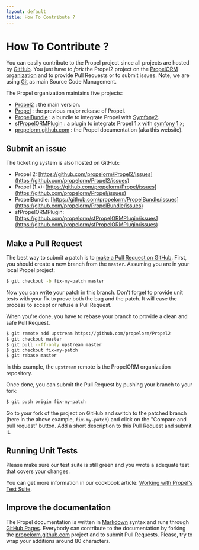 ```yaml
---
layout: default
title: How To Contribute ?
---
```


# How To Contribute ? #

You can easily contribute to the Propel project since all projects are hosted by [GitHub](https://github.com).
You just have to _fork_ the Propel2 project on the [PropelORM organization](https://github.com/propelorm) and
to provide Pull Requests or to submit issues. Note, we are using [Git](http://git-scm.com) as main Source Code Management.

The Propel organization maintains five projects:

* [Propel2](https://github.com/propelorm/Propel2) : the main version.
* [Propel](https://github.com/propelorm/Propel) : the previous major release of Propel.
* [PropelBundle](https://github.com/propelorm/PropelBundle) : a bundle to integrate Propel with [Symfony2](http://www.symfony.com).
* [sfPropelORMPlugin](https://github.com/propelorm/sfPropelORMPlugin) : a plugin to integrate Propel 1.x with [symfony 1.x](http://www.symfony-project.org);
* [propelorm.github.com](https://github.com/propelorm/propelorm.github.com) : the Propel documentation (aka this website).

## Submit an issue ##

The ticketing system is also hosted on GitHub:

* Propel 2: [https://github.com/propelorm/Propel2/issues](https://github.com/propelorm/Propel2/issues)
* Propel (1.x): [https://github.com/propelorm/Propel/issues](https://github.com/propelorm/Propel/issues)
* PropelBundle: [https://github.com/propelorm/PropelBundle/issues](https://github.com/propelorm/PropelBundle/issues)
* sfPropelORMPlugin: [https://github.com/propelorm/sfPropelORMPlugin/issues](https://github.com/propelorm/sfPropelORMPlugin/issues)

## Make a Pull Request ##

The best way to submit a patch is to [make a Pull Request on GitHub](https://help.github.com/articles/creating-a-pull-request).
First, you should create a new branch from the `master`.
Assuming you are in your local Propel project:

```bash
$ git checkout -b fix-my-patch master
```

Now you can write your patch in this branch. Don't forget to provide unit tests
with your fix to prove both the bug and the patch. It will ease the process to
accept or refuse a Pull Request.

When you're done, you have to rebase your branch to provide a clean and safe Pull
Request.

```bash
$ git remote add upstream https://github.com/propelorm/Propel2
$ git checkout master
$ git pull --ff-only upstream master
$ git checkout fix-my-patch
$ git rebase master
```

In this example, the `upstream` remote is the PropelORM organization repository.

Once done, you can submit the Pull Request by pushing your branch to your fork:

```bash
$ git push origin fix-my-patch
```

Go to your fork of the project on GitHub and switch to the patched branch (here
in the above example, `fix-my-patch`) and click on the "Compare and pull request"
button. Add a short description to this Pull Request and submit it.

## Running Unit Tests ##

Please make sure our test suite is still green and you wrote a adequate test that covers your changes.
 
You can get more information in our cookbook article: [Working with Propel's Test Suite](/documentation/cookbook/working-with-test-suite.html).

## Improve the documentation ##

The Propel documentation is written in [Markdown][] syntax and runs through
[GitHub Pages][]. Everybody can contribute to the documentation by forking the
[propelorm.github.com][] project and to submit Pull Requests. Please, try to
wrap your additions around 80 characters.

[Composer]: http://getcomposer.org/
[php-cs-fixer]: http://cs.sensiolabs.org/
[Markdown]: http://daringfireball.net/projects/markdown/
[propelorm.github.com]: https://github.com/propelorm/propelorm.github.com
[GitHub Pages]: http://pages.github.com/
[PHPUnit]: http://www.phpunit.de
